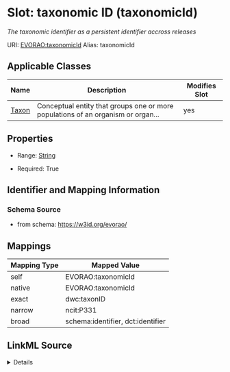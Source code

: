 

# Slot: taxonomic ID (taxonomicId) 


_The taxonomic identifier as a persistent identifier accross releases_





URI: [EVORAO:taxonomicId](https://w3id.org/evorao/taxonomicId)
Alias: taxonomicId

<!-- no inheritance hierarchy -->





## Applicable Classes

| Name | Description | Modifies Slot |
| --- | --- | --- |
| [Taxon](Taxon.md) | Conceptual entity that groups one or more populations of an organism or organ... |  yes  |







## Properties

* Range: [String](String.md)

* Required: True





## Identifier and Mapping Information







### Schema Source


* from schema: https://w3id.org/evorao/




## Mappings

| Mapping Type | Mapped Value |
| ---  | ---  |
| self | EVORAO:taxonomicId |
| native | EVORAO:taxonomicId |
| exact | dwc:taxonID |
| narrow | ncit:P331 |
| broad | schema:identifier, dct:identifier |




## LinkML Source

<details>
```yaml
name: taxonomicId
description: The taxonomic identifier as a persistent identifier accross releases
title: taxonomic ID
from_schema: https://w3id.org/evorao/
exact_mappings:
- dwc:taxonID
narrow_mappings:
- ncit:P331
broad_mappings:
- schema:identifier
- dct:identifier
rank: 1000
alias: taxonomicId
domain_of:
- Taxon
range: string
required: true
multivalued: false

```
</details>